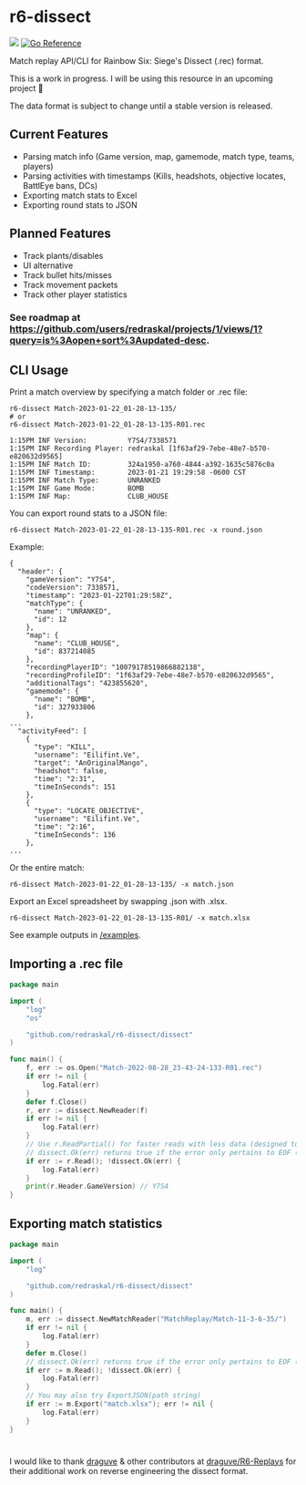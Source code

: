# r6-dissect
[![](https://discordapp.com/api/guilds/936737628756271114/widget.png?style=shield)](https://discord.gg/XdEXWQZZAa)
[![Go Reference](https://pkg.go.dev/badge/github.com/redraskal/r6-dissect.svg)](https://pkg.go.dev/github.com/redraskal/r6-dissect)

Match replay API/CLI for Rainbow Six: Siege's Dissect (.rec) format.

This is a work in progress. I will be using this resource in an upcoming project :eyes:

The data format is subject to change until a stable version is released.

## Current Features
- Parsing match info (Game version, map, gamemode, match type, teams, players)
- Parsing activities with timestamps (Kills, headshots, objective locates, BattlEye bans, DCs)
- Exporting match stats to Excel
- Exporting round stats to JSON

## Planned Features
- Track plants/disables
- UI alternative
- Track bullet hits/misses
- Track movement packets
- Track other player statistics

### See roadmap at https://github.com/users/redraskal/projects/1/views/1?query=is%3Aopen+sort%3Aupdated-desc.

## CLI Usage
Print a match overview by specifying a match folder or .rec file:
```
r6-dissect Match-2023-01-22_01-28-13-135/
# or
r6-dissect Match-2023-01-22_01-28-13-135-R01.rec
```
```
1:15PM INF Version:          Y7S4/7338571
1:15PM INF Recording Player: redraskal [1f63af29-7ebe-48e7-b570-e820632d9565]
1:15PM INF Match ID:         324a1950-a760-4844-a392-1635c5876c0a
1:15PM INF Timestamp:        2023-01-21 19:29:58 -0600 CST
1:15PM INF Match Type:       UNRANKED
1:15PM INF Game Mode:        BOMB
1:15PM INF Map:              CLUB_HOUSE
```
You can export round stats to a JSON file:
```
r6-dissect Match-2023-01-22_01-28-13-135-R01.rec -x round.json
```
Example:
```
{
  "header": {
    "gameVersion": "Y7S4",
    "codeVersion": 7338571,
    "timestamp": "2023-01-22T01:29:58Z",
    "matchType": {
      "name": "UNRANKED",
      "id": 12
    },
    "map": {
      "name": "CLUB_HOUSE",
      "id": 837214085
    },
    "recordingPlayerID": "10079178519866882138",
    "recordingProfileID": "1f63af29-7ebe-48e7-b570-e820632d9565",
    "additionalTags": "423855620",
    "gamemode": {
      "name": "BOMB",
      "id": 327933806
    },
...
  "activityFeed": [
    {
      "type": "KILL",
      "username": "Eilifint.Ve",
      "target": "AnOriginalMango",
      "headshot": false,
      "time": "2:31",
      "timeInSeconds": 151
    },
    {
      "type": "LOCATE_OBJECTIVE",
      "username": "Eilifint.Ve",
      "time": "2:16",
      "timeInSeconds": 136
    },
...
```
Or the entire match:
```
r6-dissect Match-2023-01-22_01-28-13-135/ -x match.json
```
Export an Excel spreadsheet by swapping .json with .xlsx.
```
r6-dissect Match-2023-01-22_01-28-13-135-R01/ -x match.xlsx
```
See example outputs in [/examples](https://github.com/redraskal/r6-dissect/tree/main/examples).

## Importing a .rec file
```go
package main

import (
	"log"
	"os"

	"github.com/redraskal/r6-dissect/dissect"
)

func main() {
	f, err := os.Open("Match-2022-08-28_23-43-24-133-R01.rec")
	if err != nil {
		log.Fatal(err)
	}
	defer f.Close()
	r, err := dissect.NewReader(f)
	if err != nil {
		log.Fatal(err)
	}
	// Use r.ReadPartial() for faster reads with less data (designed to fill in data gaps in the header)
	// dissect.Ok(err) returns true if the error only pertains to EOF (read was successful)
	if err := r.Read(); !dissect.Ok(err) {
		log.Fatal(err)
	}
	print(r.Header.GameVersion) // Y7S4
}
```

## Exporting match statistics
```go
package main

import (
	"log"

	"github.com/redraskal/r6-dissect/dissect"
)

func main() {
	m, err := dissect.NewMatchReader("MatchReplay/Match-11-3-6-35/")
	if err != nil {
		log.Fatal(err)
	}
	defer m.Close()
	// dissect.Ok(err) returns true if the error only pertains to EOF (read was successful)
	if err := m.Read(); !dissect.Ok(err) {
		log.Fatal(err)
	}
	// You may also try ExportJSON(path string)
	if err := m.Export("match.xlsx"); err != nil {
		log.Fatal(err)
	}
}
```

#
I would like to thank [draguve](https://github.com/draguve) & other contributors at [draguve/R6-Replays](https://github.com/draguve/R6-Replays) for their additional work on reverse engineering the dissect format.
